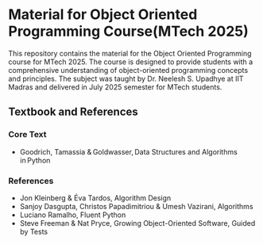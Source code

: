 # Material for Object Oriented Programming Course(MTech 2025)

This repository contains the material for the Object Oriented Programming course for MTech 2025. The course is designed to provide students with a comprehensive understanding of object-oriented programming concepts and principles. The subject was taught by Dr. Neelesh S. Upadhye at IIT Madras and delivered in July 2025 semester for MTech students.

## Textbook and References

### Core Text

- Goodrich, Tamassia & Goldwasser, Data Structures and Algorithms in Python

### References

- Jon Kleinberg & Éva Tardos, Algorithm Design
- Sanjoy Dasgupta, Christos Papadimitriou & Umesh Vazirani, Algorithms
- Luciano Ramalho, Fluent Python
- Steve Freeman & Nat Pryce, Growing Object-Oriented Software, Guided by Tests